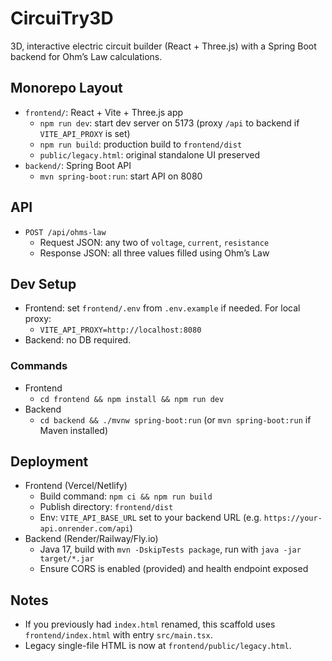 # CircuiTry3D

3D, interactive electric circuit builder (React + Three.js) with a Spring Boot backend for Ohm’s Law calculations.

## Monorepo Layout

- `frontend/`: React + Vite + Three.js app
  - `npm run dev`: start dev server on 5173 (proxy `/api` to backend if `VITE_API_PROXY` is set)
  - `npm run build`: production build to `frontend/dist`
  - `public/legacy.html`: original standalone UI preserved
- `backend/`: Spring Boot API
  - `mvn spring-boot:run`: start API on 8080

## API

- `POST /api/ohms-law`
  - Request JSON: any two of `voltage`, `current`, `resistance`
  - Response JSON: all three values filled using Ohm’s Law

## Dev Setup

- Frontend: set `frontend/.env` from `.env.example` if needed. For local proxy:
  - `VITE_API_PROXY=http://localhost:8080`
- Backend: no DB required.

### Commands

- Frontend
  - `cd frontend && npm install && npm run dev`
- Backend
  - `cd backend && ./mvnw spring-boot:run` (or `mvn spring-boot:run` if Maven installed)

## Deployment

- Frontend (Vercel/Netlify)
  - Build command: `npm ci && npm run build`
  - Publish directory: `frontend/dist`
  - Env: `VITE_API_BASE_URL` set to your backend URL (e.g. `https://your-api.onrender.com/api`)
- Backend (Render/Railway/Fly.io)
  - Java 17, build with `mvn -DskipTests package`, run with `java -jar target/*.jar`
  - Ensure CORS is enabled (provided) and health endpoint exposed

## Notes

- If you previously had `index.html` renamed, this scaffold uses `frontend/index.html` with entry `src/main.tsx`.
- Legacy single-file HTML is now at `frontend/public/legacy.html`.
